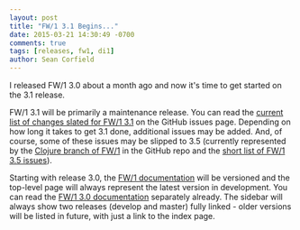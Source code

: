 ```yaml
---
layout: post
title: "FW/1 3.1 Begins..."
date: 2015-03-21 14:30:49 -0700
comments: true
tags: [releases, fw1, di1]
author: Sean Corfield
---
```

I released FW/1 3.0 about a month ago and now it's time to get started on the 3.1 release.<!-- more -->

FW/1 3.1 will be primarily a maintenance release. You can read the [current list of changes slated for FW/1 3.1](https://github.com/framework-one/fw1/milestones/3.1) on the GitHub issues page. Depending on how long it takes to get 3.1 done, additional issues may be added. And, of course, some of these issues may be slipped to 3.5 (currently represented by the [Clojure branch of FW/1](https://github.com/framework-one/fw1/tree/clojure) in the GitHub repo and the [short list of FW/1 3.5 issues](https://github.com/framework-one/fw1/milestones/3.5)).

Starting with release 3.0, the [FW/1 documentation](http://framework-one.github.io/documentation/) will be versioned and the top-level page will always represent the latest version in development. You can read the [FW/1 3.0 documentation](http://framework-one.github.io/documentation/3.0/) separately already. The sidebar will always show two releases (develop and master) fully linked - older versions will be listed in future, with just a link to the index page.
